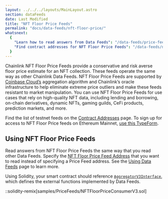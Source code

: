 ```yaml
---
layout: ../../../layouts/MainLayout.astro
section: dataFeeds
date: Last Modified
title: "NFT Floor Price Feeds"
permalink: "docs/data-feeds/nft-floor-price/"
whatsnext:
  {
    "Learn how to read answers from Data Feeds": "/data-feeds/price-feeds/",
    "Find contract addresses for NFT Floor Price Feeds": "/data-feeds/nft-floor-price/addresses/",
  }
---
```


Chainlink NFT Floor Price Feeds provide a conservative and risk averse floor price estimate for an NFT collection. These feeds operate the same way as other Chainlink Data Feeds. NFT Floor Price Feeds are supported by [Coinbase Cloud’s](https://www.coinbase.com/cloud/) aggregation algorithm and Chainlink’s oracle infrastructure to help eliminate extreme price outliers and make these feeds resistant to market manipulation. You can use NFT Floor Price Feeds for use cases that rely on high-quality NFT data, including lending and borrowing, on-chain derivatives, dynamic NFTs, gaming guilds, CeFi products, prediction markets, and more.

Find the list of testnet feeds on the [Contract Addresses](/data-feeds/nft-floor-price/addresses/) page. To sign up for access to NFT Floor Price feeds on Ethereum Mainnet, [use this TypeForm](https://chainlinkcommunity.typeform.com/nft-price-feeds).

## Using NFT Floor Price Feeds

Read answers from NFT Floor Price Feeds the same way that you read other Data Feeds. Specify the [NFT Floor Price Feed Address](/data-feeds/nft-floor-price/addresses/) that you want to read instead of specifying a Price Feed address. See the [Using Data Feeds](/data-feeds/using-data-feeds/) page to learn more.

Using Solidity, your smart contract should reference [`AggregatorV3Interface`](https://github.com/smartcontractkit/chainlink/blob/master/contracts/src/v0.8/interfaces/AggregatorV3Interface.sol), which defines the external functions implemented by Data Feeds.

::solidity-remix[samples/PriceFeeds/NFTFloorPriceConsumerV3.sol]
